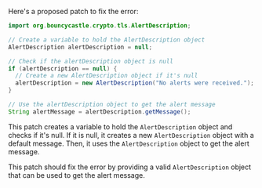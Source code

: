 Here's a proposed patch to fix the error:
```java
import org.bouncycastle.crypto.tls.AlertDescription;

// Create a variable to hold the AlertDescription object
AlertDescription alertDescription = null;

// Check if the alertDescription object is null
if (alertDescription == null) {
  // Create a new AlertDescription object if it's null
  alertDescription = new AlertDescription("No alerts were received.");
}

// Use the alertDescription object to get the alert message
String alertMessage = alertDescription.getMessage();
```
This patch creates a variable to hold the `AlertDescription` object and checks if it's null. If it is null, it creates a new `AlertDescription` object with a default message. Then, it uses the `AlertDescription` object to get the alert message.

This patch should fix the error by providing a valid `AlertDescription` object that can be used to get the alert message.